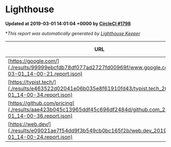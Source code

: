 
# Lighthouse

**Updated at 2019-03-01 14:01:04 +0000 by [CircleCI #1798](https://circleci.com/gh/ItinerisLtd/lighthouse-keeper-example/1798)**

**This report was automatically generated by [Lighthouse Keeper](https://github.com/itinerisltd/lighthouse-keeper)*

| URL | Performance | Accessibility | Best Practices | SEO | PWA | Updated At |
| --- | --- | --- | --- | --- | --- | --- |
| [https://google.com/](./results/99999ebcfdb78df077ad2727fd00969f/www.google.com_2019-03-01_14-00-21.report.json) | 0.95 | 0.71 | 0.93 | 0.8 | 0.58 | 2019-03-01T14:00:21.634Z |
| [https://typist.tech/](./results/e463522d02041e06b035e8f61910fd43/typist.tech_2019-03-01_14-00-34.report.json) | 1 |  |  |  |  | 2019-03-01T14:00:34.695Z |
| [https://github.com/pricing](./results/aae423b045c13965ddf45c696df2484d/github.com_2019-03-01_14-00-36.report.json) | 0.8 | 0.89 | 0.93 | 0.9 | 0.58 | 2019-03-01T14:00:36.820Z |
| [https://web.dev/](./results/e09021ae7f54dd9f3b549cb0bc165f2b/web.dev_2019-03-01_14-00-24.report.json) | 0.97 | 0.93 | 1 | 0.91 | 1 | 2019-03-01T14:00:24.497Z |
